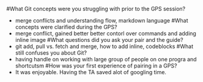 #What Git concepts were you struggling with prior to the GPS session?
- merge conflicts and understanding flow, markdown language 
#What concepts were clarified during the GPS?
- merge conflict, gained better better contorl over commands and adding inline image
#What questions did you ask your pair and the guide?
- git add, pull vs. fetch and merge, how to add inline, codeblocks
#What still confuses you about Git?
- having handle on working with large group of people on one progra and shortcutsm
#How was your first experience of pairing in a GPS?
- It was enjoyable. Having the TA saved alot of googling time. 
